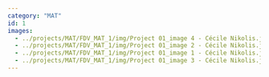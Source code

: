 ```yaml
---
category: "MAT"
id: 1
images:
  - ../projects/MAT/FDV_MAT_1/img/Project 01_image 4 - Cécile Nikolis.jpg
  - ../projects/MAT/FDV_MAT_1/img/Project 01_image 2 - Cécile Nikolis.jpg
  - ../projects/MAT/FDV_MAT_1/img/Project 01_image 1 - Cécile Nikolis.jpg
  - ../projects/MAT/FDV_MAT_1/img/Project 01_image 3 - Cécile Nikolis.jpg
---
```

